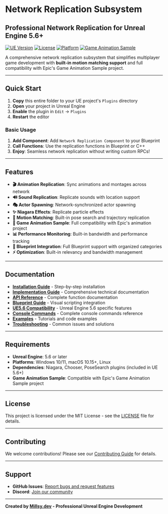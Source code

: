 # Network Replication Subsystem
## Professional Network Replication for Unreal Engine 5.6+

[![UE Version](https://img.shields.io/badge/UE-5.6+-blue.svg)](https://www.unrealengine.com/)
[![License](https://img.shields.io/badge/License-MIT-green.svg)](LICENSE)
[![Platform](https://img.shields.io/badge/Platform-Windows%20%7C%20Mac%20%7C%20Linux-lightgrey.svg)](https://www.unrealengine.com/)
[![Game Animation Sample](https://img.shields.io/badge/Compatible-Epic%20Game%20Animation%20Sample-green.svg)](https://www.unrealengine.com/en-US/blog/game-animation-sample)

A comprehensive network replication subsystem that simplifies multiplayer game development with **built-in motion matching support** and full compatibility with Epic's Game Animation Sample project.

---

## **Quick Start**

1. **Copy** this entire folder to your UE project's `Plugins` directory
2. **Open** your project in Unreal Engine
3. **Enable** the plugin in `Edit` → `Plugins`
4. **Restart** the editor

### **Basic Usage**
1. **Add Component**: Add `Network Replication Component` to your Blueprint
2. **Call Functions**: Use the replication functions in Blueprint or C++
3. **Enjoy**: Seamless network replication without writing custom RPCs!

---

## **Features**

- **🎬 Animation Replication**: Sync animations and montages across network
- **🔊 Sound Replication**: Replicate sounds with location support
- **🎭 Actor Spawning**: Network-synchronized actor spawning
- **✨ Niagara Effects**: Replicate particle effects
- **🏃 Motion Matching**: Built-in pose search and trajectory replication
- **🎯 Game Animation Sample**: Full compatibility with Epic's animation project
- **📊 Performance Monitoring**: Built-in bandwidth and performance tracking
- **🔧 Blueprint Integration**: Full Blueprint support with organized categories
- **⚡ Optimization**: Built-in relevancy and bandwidth management

---

## **Documentation**

- **[Installation Guide](INSTALLATION.md)** - Step-by-step installation
- **[Implementation Guide](IMPLEMENTATION_GUIDE.md)** - Comprehensive technical documentation
- **[API Reference](API_Reference.md)** - Complete function documentation
- **[Blueprint Guide](BLUEPRINT_GUIDE.md)** - Visual scripting integration
- **[UE5.6 Compatibility](UE5_COMPATIBILITY.md)** - Unreal Engine 5.6 specific features
- **[Console Commands](CONSOLE_COMMANDS.md)** - Complete console commands reference
- **[Examples](EXAMPLES.md)** - Tutorials and code examples
- **[Troubleshooting](Troubleshooting.md)** - Common issues and solutions

---

## **Requirements**

- **Unreal Engine**: 5.6 or later
- **Platforms**: Windows 10/11, macOS 10.15+, Linux
- **Dependencies**: Niagara, Chooser, PoseSearch plugins (included in UE 5.6+)
- **Game Animation Sample**: Compatible with Epic's Game Animation Sample project

---

## **License**

This project is licensed under the MIT License - see the [LICENSE](LICENSE) file for details.

---

## **Contributing**

We welcome contributions! Please see our [Contributing Guide](CONTRIBUTING.md) for details.

---

## **Support**

- **GitHub Issues**: [Report bugs and request features](https://github.com/millsydotdev/NetworkReplication-UE5/issues)
- **Discord**: [Join our community](https://discord.gg/uyJ636Y4u8)

---

**Created by [Millsy.dev](https://millsy.dev) - Professional Unreal Engine Development**
